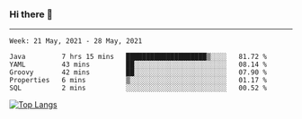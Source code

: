 ### Hi there 👋
---
<!--START_SECTION:waka-->
```text
Week: 21 May, 2021 - 28 May, 2021

Java         7 hrs 15 mins   ████████████████████▒░░░░   81.72 % 
YAML         43 mins         ██░░░░░░░░░░░░░░░░░░░░░░░   08.14 % 
Groovy       42 mins         ██░░░░░░░░░░░░░░░░░░░░░░░   07.90 % 
Properties   6 mins          ▒░░░░░░░░░░░░░░░░░░░░░░░░   01.17 % 
SQL          2 mins          ░░░░░░░░░░░░░░░░░░░░░░░░░   00.52 % 
```
<!--END_SECTION:waka-->

[![Top Langs](https://github-readme-stats.vercel.app/api/top-langs/?username=HyunAh-iia&layout=compact)](https://github.com/anuraghazra/github-readme-stats)
<!--
**HyunAh-iia/HyunAh-iia** is a ✨ _special_ ✨ repository because its `README.md` (this file) appears on your GitHub profile.

Here are some ideas to get you started:

- 🔭 I’m currently working on ...
- 🌱 I’m currently learning ...
- 👯 I’m looking to collaborate on ...
- 🤔 I’m looking for help with ...
- 💬 Ask me about ...
- 📫 How to reach me: ...
- 😄 Pronouns: ...
- ⚡ Fun fact: ...
-->
